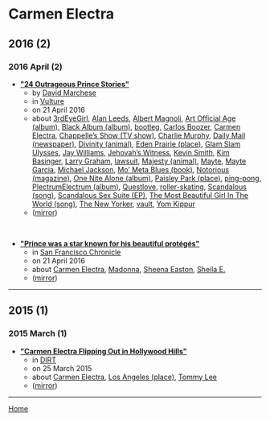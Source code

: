 # Carmen Electra

## 2016 (2)

### 2016 April (2)

 - [**"24 Outrageous Prince Stories"**](https://www.vulture.com/2014/09/24-outrageous-prince-stories.html)
    - by [David Marchese](../../authors/david-marchese/index.md)
    - in [Vulture](../../publications/u-z/vulture/index.md)
    - on 21 April 2016
    - about [3rdEyeGirl](../../topics/3rdeyegirl/index.md), [Alan Leeds](../../topics/alan-leeds/index.md), [Albert Magnoli](../../topics/albert-magnoli/index.md), [Art Official Age (album)](../../topics/album/art-official-age/index.md), [Black Album (album)](../../topics/album/black-album/index.md), [bootleg](../../topics/bootleg/index.md), [Carlos Boozer](../../topics/carlos-boozer/index.md), [Carmen Electra](../../topics/carmen-electra/index.md), [Chappelle’s Show (TV show)](../../topics/tv-show/chappelle-s-show/index.md), [Charlie Murphy](../../topics/charlie-murphy/index.md), [Daily Mail (newspaper)](../../topics/newspaper/daily-mail/index.md), [Divinity (animal)](../../topics/animal/divinity/index.md), [Eden Prairie (place)](../../topics/place/eden-prairie/index.md), [Glam Slam Ulysses](../../topics/glam-slam-ulysses/index.md), [Jay Williams](../../topics/jay-williams/index.md), [Jehovah’s Witness](../../topics/jehovah-s-witness/index.md), [Kevin Smith](../../topics/kevin-smith/index.md), [Kim Basinger](../../topics/kim-basinger/index.md), [Larry Graham](../../topics/larry-graham/index.md), [lawsuit](../../topics/lawsuit/index.md), [Majesty (animal)](../../topics/animal/majesty/index.md), [Mayte](../../topics/mayte/index.md), [Mayte Garcia](../../topics/mayte-garcia/index.md), [Michael Jackson](../../topics/michael-jackson/index.md), [Mo’ Meta Blues (book)](../../topics/book/mo-meta-blues/index.md), [Notorious (magazine)](../../topics/magazine/notorious/index.md), [One Nite Alone (album)](../../topics/album/one-nite-alone/index.md), [Paisley Park (place)](../../topics/place/paisley-park/index.md), [ping-pong](../../topics/ping-pong/index.md), [PlectrumElectrum (album)](../../topics/album/plectrumelectrum/index.md), [Questlove](../../topics/questlove/index.md), [roller-skating](../../topics/roller-skating/index.md), [Scandalous (song)](../../topics/song/scandalous/index.md), [Scandalous Sex Suite (EP)](../../topics/ep/scandalous-sex-suite/index.md), [The Most Beautiful Girl In The World (song)](../../topics/song/the-most-beautiful-girl-in-the-world/index.md), [The New Yorker](../../topics/the-new-yorker/index.md), [vault](../../topics/vault/index.md), [Yom Kippur](../../topics/yom-kippur/index.md)
    - ([mirror](https://web.archive.org/web/*/https://www.vulture.com/2014/09/24-outrageous-prince-stories.html))

<br />

 - [**"Prince was a star known for his beautiful protégés"**](https://www.sfchronicle.com/entertainment/article/Prince-was-a-star-known-for-his-beautiful-7295987.php)
    - in [San Francisco Chronicle](../../publications/p-t/san-francisco-chronicle/index.md)
    - on 21 April 2016
    - about [Carmen Electra](../../topics/carmen-electra/index.md), [Madonna](../../topics/madonna/index.md), [Sheena Easton](../../topics/sheena-easton/index.md), [Sheila E.](../../topics/sheila-e/index.md)
    - ([mirror](https://web.archive.org/web/*/https://www.sfchronicle.com/entertainment/article/Prince-was-a-star-known-for-his-beautiful-7295987.php))

----

## 2015 (1)

### 2015 March (1)

 - [**"Carmen Electra Flipping Out in Hollywood Hills"**](https://www.dirt.com/more-dirt/real-estate-listings/carmen-electra-flipping-out-in-hollywood-hills-1203534640/)
    - in [DIRT](../../publications/a-e/dirt/index.md)
    - on 25 March 2015
    - about [Carmen Electra](../../topics/carmen-electra/index.md), [Los Angeles (place)](../../topics/place/los-angeles/index.md), [Tommy Lee](../../topics/tommy-lee/index.md)
    - ([mirror](https://web.archive.org/web/*/https://www.dirt.com/more-dirt/real-estate-listings/carmen-electra-flipping-out-in-hollywood-hills-1203534640/))

----

[Home](../index.md)
